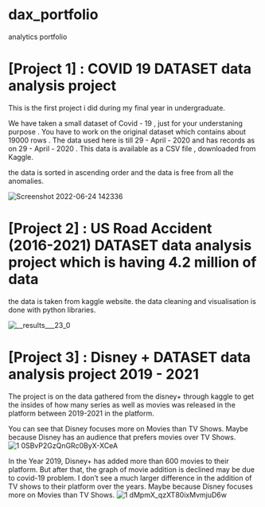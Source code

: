 # dax_portfolio
analytics portfolio


# [Project 1] : COVID 19 DATASET data analysis project

This is the first project i did during my final year in undergraduate.

We have taken a small dataset of Covid - 19 , just for your understaning purpose . You have to work on the original dataset which contains about 19000 rows .
The data used here is till 29 - April - 2020 and has records as on 29 - April - 2020 .
This data is available as a CSV file , downloaded from Kaggle.

the data is sorted in ascending order and the data is free from all the anomalies.

![Screenshot 2022-06-24 142336](https://user-images.githubusercontent.com/97302476/175500706-5ba86c78-d9b0-4893-b8e0-31bc6a4945b7.png)






# [Project 2] : US Road Accident (2016-2021) DATASET data analysis project which is having 4.2 million of data
the data is taken from kaggle website.
the data cleaning and visualisation is done with python libraries.


![__results___23_0](https://user-images.githubusercontent.com/97302476/175494772-f841790b-0081-4d17-aecc-4798be80f3be.png)





# [Project 3] : Disney + DATASET data analysis project 2019 - 2021

The project is on the data gathered from the disney+ through kaggle to get the insides of how many series as well as movies was released in the platform between 2019-2021 in the platform.

You can see that Disney focuses more on Movies than TV Shows. Maybe because Disney has an audience that prefers movies over TV Shows.
![1 0SBvP2GzQnGRc0ByX-XCeA](https://user-images.githubusercontent.com/97302476/175484330-a71d7086-5639-4505-81df-6ffa96c07736.png)

In the Year 2019, Disney+ has added more than 600 movies to their platform. But after that, the graph of movie addition is declined may be due to covid-19 problem. I don’t see a much larger difference in the addition of TV shows to their platform over the years. Maybe because Disney focuses more on Movies than TV Shows.
![1 dMpmX_qzXT80ixMvmjuD6w](https://user-images.githubusercontent.com/97302476/175484365-54938bdb-3f33-425b-8e69-6817dbb8e203.png)

